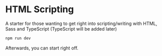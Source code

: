 # HTML Scripting
A starter for those wanting to get right into scripting/writing with HTML, Sass and TypeScript (TypeScript will be added later)

```bash
npm run dev
```


Afterwards, you can start right off.
